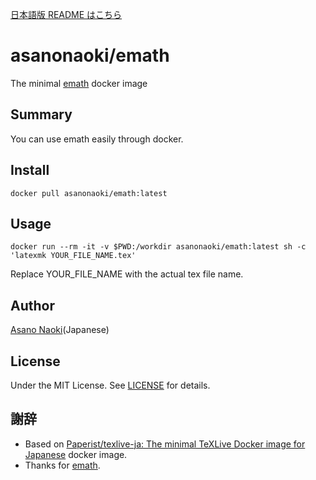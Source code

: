 [日本語版 README はこちら](/README-ja.md)

# asanonaoki/emath
The minimal [emath](http://emath.s40.xrea.com/) docker image


## Summary
You can use emath easily through docker.


## Install
```
docker pull asanonaoki/emath:latest
```

## Usage
```
docker run --rm -it -v $PWD:/workdir asanonaoki/emath:latest sh -c 'latexmk YOUR_FILE_NAME.tex'
```
Replace YOUR_FILE_NAME with the actual tex file name.


## Author
[Asano Naoki](https://asanonaoki.com/blog/)(Japanese)


## License
Under the MIT License. See [LICENSE](/LICENSE) for details.


## 謝辞
- Based on [Paperist/texlive-ja: The minimal TeXLive Docker image for Japanese](https://github.com/Paperist/texlive-ja) docker image.
- Thanks for [emath](http://emath.s40.xrea.com/).

